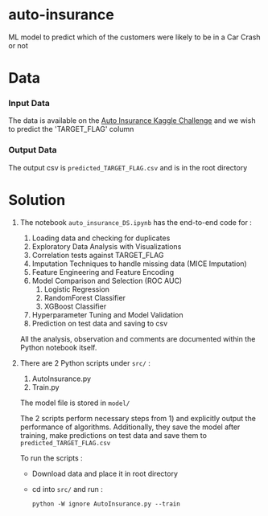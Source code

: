 # auto-insurance
ML model to predict which of the customers were likely to be in a Car Crash or not

# Data

### Input Data
The data is available on the [Auto Insurance Kaggle Challenge](https://www.kaggle.com/c/auto-insurance-fall-2017/data) and we wish to predict the 'TARGET_FLAG' column

### Output Data
The output csv is `predicted_TARGET_FLAG.csv` and is in the root directory 

# Solution
1. The notebook `auto_insurance_DS.ipynb` has the end-to-end code for :
      1. Loading data and checking for duplicates
      2. Exploratory Data Analysis with Visualizations
      3. Correlation tests against TARGET_FLAG
      4. Imputation Techniques to handle missing data (MICE Imputation)
      5. Feature Engineering and Feature Encoding
      6. Model Comparison and Selection (ROC AUC)
           1. Logistic Regression
           2. RandomForest Classifier
           3. XGBoost Classifier
      7. Hyperparameter Tuning and Model Validation
      8. Prediction on test data and saving to csv 
      
      All the analysis, observation and comments are documented within the Python notebook itself.

2. There are 2 Python scripts under `src/` :
      1. AutoInsurance.py
      2. Train.py
      
      The model file is stored in `model/`
      
      The 2 scripts perform necessary steps from 1) and explicitly output the performance of algorithms. 
      Additionally, they save the model after training, make predictions on test data and save them to `predicted_TARGET_FLAG.csv`
  
      To run the scripts :
      - Download data and place it in root directory
      - cd into `src/` and run : 

            python -W ignore AutoInsurance.py --train


